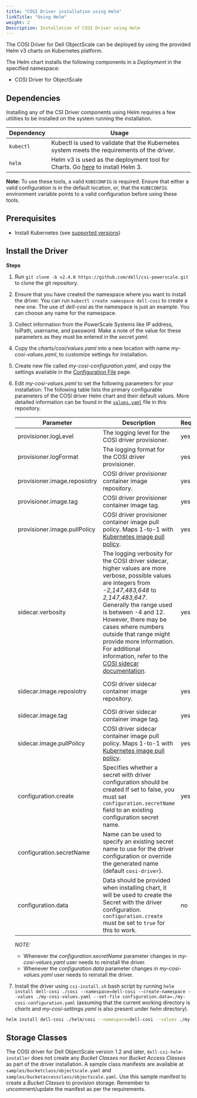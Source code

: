 ```yaml
---
title: "COSI Driver installation using Helm"
linkTitle: "Using Helm"
weight: 2
Description: Installation of COSI Driver using Helm
---
```


The COSI Driver for Dell ObjectScale can be deployed by using the provided Helm v3 charts on Kubernetes platform.

The Helm chart installs the following components in a _Deployment_ in the specified namespace:
- COSI Driver for ObjectScale

## Dependencies

Installing any of the CSI Driver components using Helm requires a few utilities to be installed on the system running the installation.

| Dependency | Usage                                                                                                                |
|------------|----------------------------------------------------------------------------------------------------------------------|
| `kubectl`  | Kubectl is used to validate that the Kubernetes system meets the requirements of the driver.                         |
| `helm`     | Helm v3 is used as the deployment tool for Charts. Go [here](https://helm.sh/docs/intro/install/) to install Helm 3. |

**Note:** To use these tools, a valid `KUBECONFIG` is required. Ensure that either a valid configuration is in the default location, or, that the `KUBECONFIG` environment variable points to a valid configuration before using these tools.

## Prerequisites

<!-- FIXME: this needs to be added *somewhere* -->
- Install Kubernetes (see [supported versions](../../../../cosidriver/#features-and-capabilities))

## Install the Driver

**Steps**
1. Run `git clone -b v2.4.0 https://github.com/dell/csi-powerscale.git` to clone the git repository.
2. Ensure that you have created the namespace where you want to install the driver. You can run `kubectl create namespace dell-cosi` to create a new one. The use of _dell-cosi_  as the namespace is just an example. You can choose any name for the namespace.
3. Collect information from the PowerScale Systems like IP address, IsiPath, username, and password. Make a note of the value for these parameters as they must be entered in the *secret.yaml*.
4. Copy the _charts/cosi/values.yaml_ into a new location with name _my-cosi-values.yaml_, to customize settings for installation.
5. Create new file called _my-cosi-configuration.yaml_, and copy the settings available in the [Configuration File](./configuration_file.md) page.
6. Edit *my-cosi-values.yaml* to set the following parameters for your installation:
   The following table lists the primary configurable parameters of the COSI driver Helm chart and their default values. More detailed information can be found in the  [`values.yaml`](https://github.com/dell/helm-charts/blob/master/charts/cosi/values.yaml) file in this repository.

   | Parameter                    | Description                                                                                                                                                                                                                                                                                                                                                                                                                                                             | Required | Default                                                                        |
   |------------------------------|-------------------------------------------------------------------------------------------------------------------------------------------------------------------------------------------------------------------------------------------------------------------------------------------------------------------------------------------------------------------------------------------------------------------------------------------------------------------------|----------|--------------------------------------------------------------------------------|
   | provisioner.logLevel         | The logging level for the COSI driver provisioner.                                                                                                                                                                                                                                                                                                                                                                                                                      | yes      | `"yes"`                                                                        |
   | provisioner.logFormat        | The logging format for the COSI driver provisioner.                                                                                                                                                                                                                                                                                                                                                                                                                     | yes      | `"text"`                                                                       |
   | provisioner.image.reposiotry | COSI driver provisioner container image repository.                                                                                                                                                                                                                                                                                                                                                                                                                     | yes      | `"docker.io/dell/cosi"`                                                        |
   | provisioner.image.tag        | COSI driver provisioner container image tag.                                                                                                                                                                                                                                                                                                                                                                                                                            | yes      | `"v0.1.0"`                                                                     |
   | provisioner.image.pullPolicy | COSI driver provisioner container image pull policy. Maps 1-to-1 with [Kubernetes image pull policy](https://kubernetes.io/docs/concepts/containers/images/#image-pull-policy).                                                                                                                                                                                                                                                                                         | yes      | `"IfNotPresent"`                                                               |
   | sidecar.verbosity            | The logging verbosity for the COSI driver sidecar, higher values are more verbose, possible values are integers from _-2,147,483,648_ to _2,147,483,647_. Generally the range used is between -4 and 12. However, there may be cases where numbers outside that range might provide more information. For additional information, refer to the [COSI sidecar documentation](https://github.com/kubernetes-sigs/container-object-storage-interface-provisioner-sidecar). | yes      | `5`                                                                            |
   | sidecar.image.reposiotry     | COSI driver sidecar container image repository.                                                                                                                                                                                                                                                                                                                                                                                                                         | yes      | `"gcr.io/k8s-staging-sig-storage/objectstorage-sidecar/objectstorage-sidecar"` |
   | sidecar.image.tag            | COSI driver sidecar container image tag.                                                                                                                                                                                                                                                                                                                                                                                                                                | yes      | `"v20230130-v0.1.0-24-gc0cf995"`                                               |
   | sidecar.image.pullPolicy     | COSI driver sidecar container image pull policy. Maps 1-to-1 with [Kubernetes image pull policy](https://kubernetes.io/docs/concepts/containers/images/#image-pull-policy).                                                                                                                                                                                                                                                                                             | yes      | `"IfNotPresent"`                                                               |
   | configuration.create         | Specifies whether a secret with driver configuration should be created If set to false, you must set `configuration.secretName` field to an existing configuration secret name.                                                                                                                                                                                                                                                                                         | yes      | `true`                                                                         |
   | configuration.secretName     | Name can be used to specify an existing secret name to use for the driver configuration or override the generated name (default `cosi-driver`).                                                                                                                                                                                                                                                                                                                         |          |                                                                                |
   | configuration.data           | Data should be provided when installing chart, it will be used to create the Secret with the driver configuration. `configuration.create` must be set to `true` for this to work.                                                                                                                                                                                                                                                                                       | no       | `""`                                                                           |

   *NOTE:*
   - Whenever the *configuration.secretName* parameter changes in *my-cosi-values.yaml* user needs to reinstall the driver.
   - Whenever the *configuration.data* parameter changes in *my-cosi-values.yaml* user needs to reinstall the driver.

6. Install the driver using `csi-install.sh` bash script by running `helm install dell-cosi ./cosi --namespace=dell-cosi --create-namespace --values ./my-cosi-values.yaml --set-file configuration.data=./my-cosi-configuration.yaml` (assuming that the current working directory is _charts_ and _my-cosi-settings.yaml_ is also present under _helm_ directory).


```sh
helm install dell-cosi ./helm/cosi --namespace=dell-cosi --values ./my-cosi-values.yaml --set-file configuration.data=./my-cosi-configuration.yaml
```

## Storage Classes

The COSI driver for Dell ObjectScale version 1.2 and later, `dell-csi-helm-installer` does not create any _Bucket Classes_ nor _Bucket Access Classes_ as part of the driver installation. A sample class manifests are available at `samples/bucketclass/objectscale.yaml` and `samples/bucketaccessclass/objectscale.yaml`. Use this sample manifest to create a _Bucket Classes_ to provision storage. Remember to uncomment/update the manifest as per the requirements.

